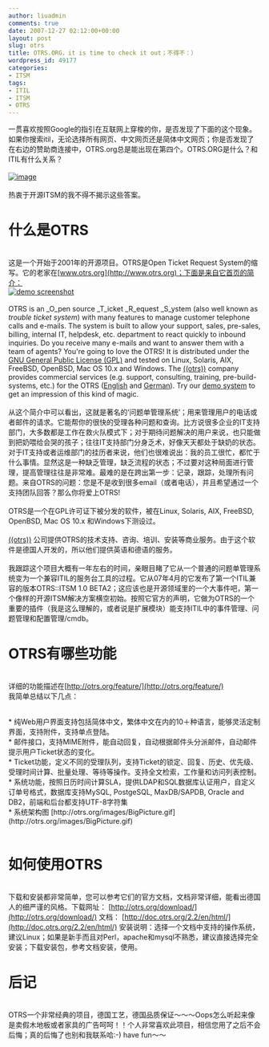 ```yaml
---
author: liuadmin
comments: true
date: 2007-12-27 02:12:00+00:00
layout: post
slug: otrs
title: OTRS.ORG，it is time to check it out；不得不：）
wordpress_id: 49177
categories:
- ITSM
tags:
- ITIL
- ITSM
- OTRS
---
```


一贯喜欢按照Google的指引在互联网上穿梭的你，是否发现了下面的这个现象。如果你搜索itil，无论选择所有网页、中文网页还是简体中文网页；你是否发现了在右边的赞助商连接中，OTRS.org总是能出现在第四个。OTRS.ORG是什么？和ITIL有什么关系？<br /><br />[![image](http://lh6.google.com/liuzh66/R3MJ_YClhPI/AAAAAAAAAJY/q27YWv9OFMs/image%5B7%5D.png)](http://lh6.google.com/liuzh66/R3MJ_YClhPI/AAAAAAAAAJY/q27YWv9OFMs/image%5B7%5D)<br /><br />热衷于开源ITSM的我不得不揭示这些答案。<br />

# 什么是OTRS

<br />这是一个开始于2001年的开源项目。OTRS是Open Ticket Request System的缩写。它的老家在[www.otrs.org](http://www.otrs.org)；下面是来自它首页的简介：<br />[![demo screenshot](http://otrs.org/images/screen-1.1/zoom-s.gif)](http://otrs.org/demo/)<br /><br />OTRS is an _O_pen source _T_icket _R_equest _S_ystem (also well known as _trouble ticket system_) with many features to manage customer telephone calls and e-mails. The system is built to allow your support, sales, pre-sales, billing, internal IT, helpdesk, etc. department to react quickly to inbound inquiries. Do you receive many e-mails and want to answer them with a team of agents? You're going to love the OTRS! It is distributed under the [GNU General Public License (GPL)](http://www.gnu.org/copyleft/gpl.txt) and tested on Linux, Solaris, AIX, FreeBSD, OpenBSD, Mac OS 10.x and Windows. The [((otrs))](http://www.otrs.de/) company provides commercial services (e.g. support, consulting, training, pre-build-systems, etc.) for the OTRS ([English](http://www.otrs.com/) and [German](http://www.otrs.de/)). Try our [demo system](http://otrs.org/demo/) to get an impression of this kind of magic.<br /><br />从这个简介中可以看出，这就是著名的‘问题单管理系统’；用来管理用户的电话或者邮件的请求。它能帮你的很快的受理各种问题和查询。比方说很多企业的IT支持部门，大多数都是工作在救火队模式下；对于期待问题解决的用户来说，也只能做到把奶喂给会哭的孩子；往往IT支持部门分身乏术，好像天天都处于缺奶的状态。对于IT支持或者运维部门的挂历者来说，他们也很难说出：我的员工很忙，都忙于什么事情。显然这是一种缺乏管理，缺乏流程的状态；不过要对这种局面进行管理，提高管理往往是非常难。最难的是在跨出第一步：记录，跟踪，处理所有问题。来自OTRS的问题：您是不是收到很多email（或者电话），并且希望通过一个支持团队回答？那么你将爱上OTRS!<br /><br />OTRS是一个在GPL许可证下被分发的软件，被在Linux, Solaris, AIX, FreeBSD, OpenBSD, Mac OS 10.x 和Windows下测设过。<br /><br />[((otrs))](http://www.otrs.de/) 公司提供OTRS的技术支持、咨询、培训、安装等商业服务。由于这个软件是德国人开发的，所以他们提供英语和德语的服务。<br /><br />我跟踪这个项目大概有一年左右的时间，亲眼目睹了它从一个普通的问题单管理系统变为一个兼容ITIL的服务台工具的过程。它从07年4月的它发布了第一个ITIL兼容的版本OTRS::ITSM 1.0 BETA2；这应该也是开源领域里的一个大事件吧，第一个像样的开源ITSM解决方案横空初始。按照它官方的声明，它做为OTRS的一个重要的插件（我是这么理解的，或者说是扩展模块）能支持ITIL中的事件管理、问题管理和配置管理/cmdb。<br />

# OTRS有哪些功能

<br />详细的功能描述在[http://otrs.org/feature/](http://otrs.org/feature/)<br />我简单总结以下几点：<br />

<br />	
  * 纯Web用户界面支持包括简体中文，繁体中文在内的10＋种语言，能够灵活定制界面，支持附件，支持单点登陆。
<br />	
  * 邮件接口，支持MIME附件，能自动回复，自动根据邮件头分派邮件，自动邮件提示用户Ticket状态的变化。
<br />	
  * Ticket功能，定义不同的受理队列，支持Ticket的锁定、回复、历史、优先级、受理时间计算、批量处理、等待等操作。支持全文检索，工作量和访问列表控制。
<br />	
  * 系统功能，按照日历时间计算SLA，提供LDAP和SQL数据库认证用户，自定义订单号格式，数据库支持MySQL, PostgeSQL, MaxDB/SAPDB, Oracle and DB2，前端和后台都支持UTF-8字符集
<br />	
  * 系统架构图 [http://otrs.org/images/BigPicture.gif](http://otrs.org/images/BigPicture.gif)
<br /><br />

# 如何使用OTRS

<br />下载和安装都非常简单，您可以参考它们的官方文档，文档非常详细，能看出德国人的细严谨的风格。下载网址： [http://otrs.org/download/](http://otrs.org/download/) 文档： [http://doc.otrs.org/2.2/en/html/](http://doc.otrs.org/2.2/en/html/) 安装说明：选择一个文档中支持的操作系统，建议Linux；如果是新手而且对Perl，apache和mysql不熟悉，建议直接选择完全安装；下载安装包，参考文档安装，使用。<br />

# 后记

<br />OTRS一个非常经典的项目，德国工艺，德国品质保证～～～Oops怎么听起来像是卖假木地板或者家具的广告呵呵！！个人非常喜欢此项目，相信您用了之后不会后悔；真的后悔了也别和我联系哈:-) have fun～～
